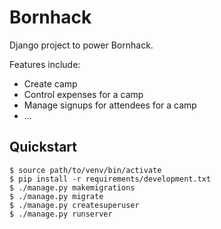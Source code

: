 # Bornhack

Django project to power Bornhack.

Features include:
- Create camp
- Control expenses for a camp
- Manage signups for attendees for a camp
- ...

## Quickstart

    $ source path/to/venv/bin/activate
    $ pip install -r requirements/development.txt
    $ ./manage.py makemigrations
    $ ./manage.py migrate
    $ ./manage.py createsuperuser
    $ ./manage.py runserver
